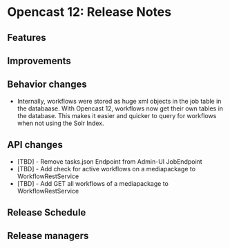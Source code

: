 # Opencast 12: Release Notes


Features
--------

Improvements
------------

Behavior changes
-----------------

- Internally, workflows were stored as huge xml objects in the job table in the databaase. With Opencast 12,
workflows now get their own tables in the database. This makes it easier and quicker to query for workflows when
not using the Solr Index.


API changes
-----------
- [TBD] - Remove tasks.json Endpoint from Admin-UI JobEndpoint
- [TBD] - Add check for active workflows on a mediapackage to WorkflowRestService
- [TBD] - Add GET all workflows of a mediapackage to WorkflowRestService


Release Schedule
----------------

Release managers
----------------
